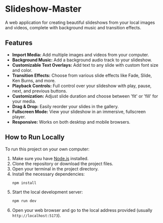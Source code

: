 # Slideshow-Master

A web application for creating beautiful slideshows from your local images and videos, complete with background music and transition effects.

## Features

- **Import Media:** Add multiple images and videos from your computer.
- **Background Music:** Add a background audio track to your slideshow.
- **Customizable Text Overlays:** Add text to any slide with custom font size and color.
- **Transition Effects:** Choose from various slide effects like Fade, Slide, Ken Burns, and more.
- **Playback Controls:** Full control over your slideshow with play, pause, next, and previous buttons.
- **Customization:** Adjust slide duration and choose between 'fit' or 'fill' for your media.
- **Drag & Drop:** Easily reorder your slides in the gallery.
- **Fullscreen Mode:** View your slideshow in an immersive, fullscreen player.
- **Responsive:** Works on both desktop and mobile browsers.

## How to Run Locally

To run this project on your own computer:

1.  Make sure you have [Node.js](https://nodejs.org/) installed.
2.  Clone the repository or download the project files.
3.  Open your terminal in the project directory.
4.  Install the necessary dependencies:
    ```bash
    npm install
    ```
5.  Start the local development server:
    ```bash
    npm run dev
    ```
6.  Open your web browser and go to the local address provided (usually `http://localhost:5173`).